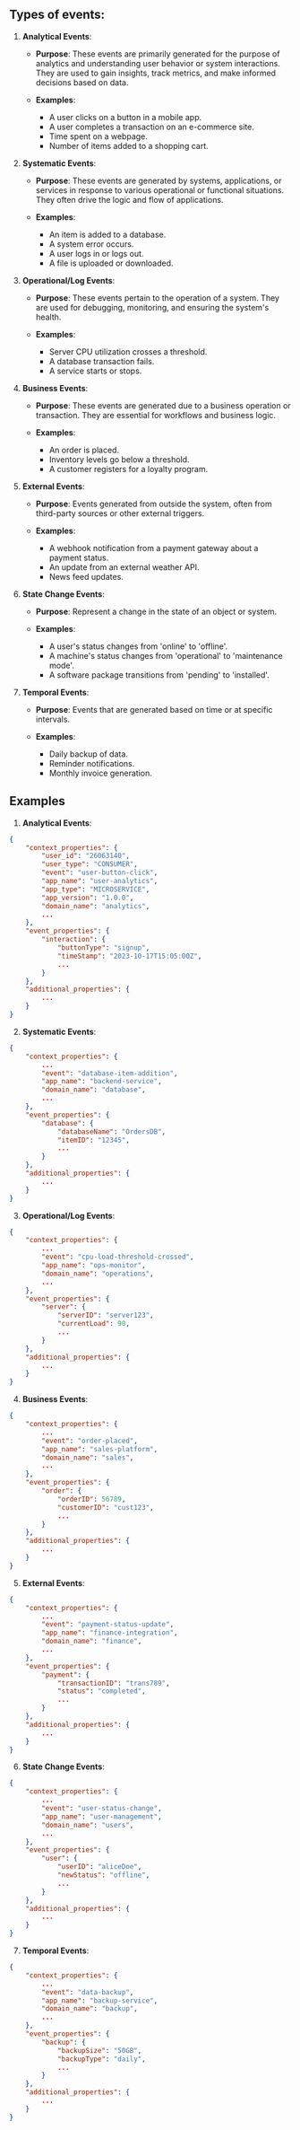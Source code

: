 ## Types of events:


1. **Analytical Events**:
   
   - **Purpose**: These events are primarily generated for the purpose of analytics and understanding user behavior or system interactions. They are used to gain insights, track metrics, and make informed decisions based on data.
   
   - **Examples**: 
     - A user clicks on a button in a mobile app.
     - A user completes a transaction on an e-commerce site.
     - Time spent on a webpage.
     - Number of items added to a shopping cart.

2. **Systematic Events**:
   
   - **Purpose**: These events are generated by systems, applications, or services in response to various operational or functional situations. They often drive the logic and flow of applications.
   
   - **Examples**: 
     - An item is added to a database.
     - A system error occurs.
     - A user logs in or logs out.
     - A file is uploaded or downloaded.

3. **Operational/Log Events**:
   
   - **Purpose**: These events pertain to the operation of a system. They are used for debugging, monitoring, and ensuring the system's health.
   
   - **Examples**: 
     - Server CPU utilization crosses a threshold.
     - A database transaction fails.
     - A service starts or stops.

4. **Business Events**:
   
   - **Purpose**: These events are generated due to a business operation or transaction. They are essential for workflows and business logic.
   
   - **Examples**: 
     - An order is placed.
     - Inventory levels go below a threshold.
     - A customer registers for a loyalty program.

5. **External Events**:
   
   - **Purpose**: Events generated from outside the system, often from third-party sources or other external triggers.
   
   - **Examples**: 
     - A webhook notification from a payment gateway about a payment status.
     - An update from an external weather API.
     - News feed updates.

6. **State Change Events**:
   
   - **Purpose**: Represent a change in the state of an object or system.
   
   - **Examples**: 
     - A user's status changes from 'online' to 'offline'.
     - A machine's status changes from 'operational' to 'maintenance mode'.
     - A software package transitions from 'pending' to 'installed'.

7. **Temporal Events**:
   
   - **Purpose**: Events that are generated based on time or at specific intervals.
   
   - **Examples**: 
     - Daily backup of data.
     - Reminder notifications.
     - Monthly invoice generation.

## Examples

1. **Analytical Events**:

```json
{
    "context_properties": {
        "user_id": "26063140",
        "user_type": "CONSUMER",
        "event": "user-button-click",
        "app_name": "user-analytics",
        "app_type": "MICROSERVICE",
        "app_version": "1.0.0",
        "domain_name": "analytics",
        ...
    },
    "event_properties": {
        "interaction": {
            "buttonType": "signup",
            "timeStamp": "2023-10-17T15:05:00Z",
            ...
        }
    },
    "additional_properties": {
        ...
    }
}
```

2. **Systematic Events**:

```json
{
    "context_properties": {
        ...
        "event": "database-item-addition",
        "app_name": "backend-service",
        "domain_name": "database",
        ...
    },
    "event_properties": {
        "database": {
            "databaseName": "OrdersDB",
            "itemID": "12345",
            ...
        }
    },
    "additional_properties": {
        ...
    }
}
```

3. **Operational/Log Events**:

```json
{
    "context_properties": {
        ...
        "event": "cpu-load-threshold-crossed",
        "app_name": "ops-monitor",
        "domain_name": "operations",
        ...
    },
    "event_properties": {
        "server": {
            "serverID": "server123",
            "currentLoad": 90,
            ...
        }
    },
    "additional_properties": {
        ...
    }
}
```

4. **Business Events**:

```json
{
    "context_properties": {
        ...
        "event": "order-placed",
        "app_name": "sales-platform",
        "domain_name": "sales",
        ...
    },
    "event_properties": {
        "order": {
            "orderID": 56789,
            "customerID": "cust123",
            ...
        }
    },
    "additional_properties": {
        ...
    }
}
```

5. **External Events**:

```json
{
    "context_properties": {
        ...
        "event": "payment-status-update",
        "app_name": "finance-integration",
        "domain_name": "finance",
        ...
    },
    "event_properties": {
        "payment": {
            "transactionID": "trans789",
            "status": "completed",
            ...
        }
    },
    "additional_properties": {
        ...
    }
}
```

6. **State Change Events**:

```json
{
    "context_properties": {
        ...
        "event": "user-status-change",
        "app_name": "user-management",
        "domain_name": "users",
        ...
    },
    "event_properties": {
        "user": {
            "userID": "aliceDoe",
            "newStatus": "offline",
            ...
        }
    },
    "additional_properties": {
        ...
    }
}
```

7. **Temporal Events**:

```json
{
    "context_properties": {
        ...
        "event": "data-backup",
        "app_name": "backup-service",
        "domain_name": "backup",
        ...
    },
    "event_properties": {
        "backup": {
            "backupSize": "50GB",
            "backupType": "daily",
            ...
        }
    },
    "additional_properties": {
        ...
    }
}
```
